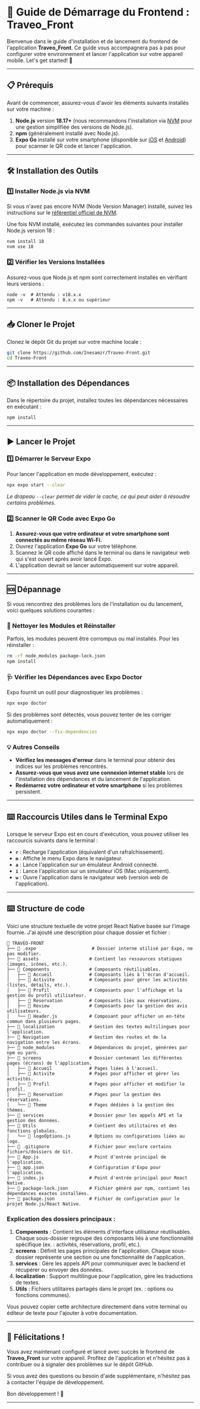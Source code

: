 # 🚀 Guide de Démarrage du Frontend : Traveo_Front

Bienvenue dans le guide d'installation et de lancement du frontend de l'application **Traveo_Front**. Ce guide vous accompagnera pas à pas pour configurer votre environnement et lancer l'application sur votre appareil mobile. Let's get started! 🎉

---

## 📋 Prérequis

Avant de commencer, assurez-vous d'avoir les éléments suivants installés sur votre machine :

1. **Node.js** version **18.17+** (nous recommandons l'installation via [NVM](https://github.com/nvm-sh/nvm) pour une gestion simplifiée des versions de Node.js).
2. **npm** (généralement installé avec Node.js).
3. **Expo Go** installé sur votre smartphone (disponible sur [iOS](https://apps.apple.com/us/app/expo-go/id982107779) et [Android](https://play.google.com/store/apps/details?id=host.exp.exponent&hl=en&gl=US)) pour scanner le QR code et lancer l'application.

---

## 🛠️ Installation des Outils

### 1️⃣ Installer Node.js via NVM

Si vous n'avez pas encore NVM (Node Version Manager) installé, suivez les instructions sur le [référentiel officiel de NVM](https://github.com/nvm-sh/nvm#installing-and-updating).

Une fois NVM installé, exécutez les commandes suivantes pour installer Node.js version 18 :

```
nvm install 18
nvm use 18
```

### 2️⃣ Vérifier les Versions Installées

Assurez-vous que Node.js et npm sont correctement installés en vérifiant leurs versions :

```
node -v  # Attendu : v18.x.x
npm -v   # Attendu : 8.x.x ou supérieur
```

---

## 📥 Cloner le Projet

Clonez le dépôt Git du projet sur votre machine locale :

```bash
git clone https://github.com/Inesamzr/Traveo-Front.git
cd Traveo-Front
```

---

## 📦 Installation des Dépendances

Dans le répertoire du projet, installez toutes les dépendances nécessaires en exécutant :

```
npm install
```

---

## ▶️ Lancer le Projet

### 1️⃣ Démarrer le Serveur Expo

Pour lancer l'application en mode développement, exécutez :

```bash
npx expo start --clear
```

*Le drapeau `--clear` permet de vider le cache, ce qui peut aider à résoudre certains problèmes.*

### 2️⃣ Scanner le QR Code avec Expo Go

1. **Assurez-vous que votre ordinateur et votre smartphone sont connectés au même réseau Wi-Fi.**
2. Ouvrez l'application **Expo Go** sur votre téléphone.
3. Scannez le QR code affiché dans le terminal ou dans le navigateur web qui s'est ouvert après avoir lancé Expo.
4. L'application devrait se lancer automatiquement sur votre appareil.

---

## 🆘 Dépannage

Si vous rencontrez des problèmes lors de l'installation ou du lancement, voici quelques solutions courantes :

### 🔄 Nettoyer les Modules et Réinstaller

Parfois, les modules peuvent être corrompus ou mal installés. Pour les réinstaller :

```bash
rm -rf node_modules package-lock.json
npm install
```

### 🩺 Vérifier les Dépendances avec Expo Doctor

Expo fournit un outil pour diagnostiquer les problèmes :

```bash
npx expo doctor
```

Si des problèmes sont détectés, vous pouvez tenter de les corriger automatiquement :

```bash
npx expo doctor --fix-dependencies
```

### 💡 Autres Conseils

- **Vérifiez les messages d'erreur** dans le terminal pour obtenir des indices sur les problèmes rencontrés.
- **Assurez-vous que vous avez une connexion internet stable** lors de l'installation des dépendances et du lancement de l'application.
- **Redémarrez votre ordinateur et votre smartphone** si les problèmes persistent.

---

## ⌨️ Raccourcis Utiles dans le Terminal Expo

Lorsque le serveur Expo est en cours d'exécution, vous pouvez utiliser les raccourcis suivants dans le terminal :

- **`r`** : Recharge l'application (équivalent d'un rafraîchissement).
- **`m`** : Affiche le menu Expo dans le navigateur.
- **`a`** : Lance l'application sur un émulateur Android connecté.
- **`i`** : Lance l'application sur un simulateur iOS (Mac uniquement).
- **`w`** : Ouvre l'application dans le navigateur web (version web de l'application).
---

## ⌨️ Structure de code 

Voici une structure textuelle de votre projet React Native basée sur l'image fournie. J'ai ajouté une description pour chaque dossier et fichier :

```plaintext
📂 TRAVEO-FRONT
├── 📂 .expo                     # Dossier interne utilisé par Expo, ne pas modifier.
├── 📂 assets                   # Contient les ressources statiques (images, icônes, etc.).
├── 📂 Components               # Composants réutilisables.
│   ├── 📂 Accueil              # Composants liés à l'écran d'accueil.
│   ├── 📂 Activite             # Composants pour gérer les activités (listes, détails, etc.).
│   ├── 📂 Profil               # Composants pour l'affichage et la gestion du profil utilisateur.
│   ├── 📂 Reservation          # Composants liés aux réservations.
│   ├── 📂 Review               # Composants pour la gestion des avis utilisateurs.
│   └── 📄 Header.js            # Composant pour afficher un en-tête commun dans plusieurs pages.
├── 📂 localization             # Gestion des textes multilingues pour l'application.
├── 📂 Navigation               # Gestion des routes et de la navigation entre les écrans.
├── 📂 node_modules             # Dépendances du projet, générées par npm ou yarn.
├── 📂 screens                  # Dossier contenant les différentes pages (écrans) de l'application.
│   ├── 📂 Accueil              # Pages liées à l'accueil.
│   ├── 📂 Activite             # Pages pour afficher et gérer les activités.
│   ├── 📂 Profil               # Pages pour afficher et modifier le profil.
│   ├── 📂 Reservation          # Pages pour la gestion des réservations.
│   └── 📂 Theme                # Pages dédiées à la gestion des thèmes.
├── 📂 services                 # Dossier pour les appels API et la gestion des données.
├── 📂 Utils                    # Contient des utilitaires et des fonctions globales.
│   └── 📄 logoOptions.js       # Options ou configurations liées au logo.
├── 📄 .gitignore               # Fichier pour exclure certains fichiers/dossiers de Git.
├── 📄 App.js                   # Point d'entrée principal de l'application.
├── 📄 app.json                 # Configuration d'Expo pour l'application.
├── 📄 index.js                 # Point d'entrée principal pour React Native.
├── 📄 package-lock.json        # Fichier généré par npm, contient les dépendances exactes installées.
├── 📄 package.json             # Fichier de configuration pour le projet Node.js/React Native.
```

### Explication des dossiers principaux :
1. **Components** : Contient les éléments d'interface utilisateur réutilisables. Chaque sous-dossier regroupe des composants liés à une fonctionnalité spécifique (ex. : activités, réservations, profil, etc.).
2. **screens** : Définit les pages principales de l'application. Chaque sous-dossier représente une section ou une fonctionnalité de l'application.
3. **services** : Gère les appels API pour communiquer avec le backend et récupérer ou envoyer des données.
4. **localization** : Support multilingue pour l'application, gère les traductions de textes.
5. **Utils** : Fichiers utilitaires partagés dans le projet (ex. : options ou fonctions communes).

Vous pouvez copier cette architecture directement dans votre terminal ou éditeur de texte pour l'ajouter à votre documentation.

---

## 🎉 Félicitations !

Vous avez maintenant configuré et lancé avec succès le frontend de **Traveo_Front** sur votre appareil. Profitez de l'application et n'hésitez pas à contribuer ou à signaler des problèmes sur le dépôt GitHub.

Si vous avez des questions ou besoin d'aide supplémentaire, n'hésitez pas à contacter l'équipe de développement.

Bon développement ! 🚀

---
